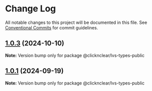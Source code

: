 # Change Log

All notable changes to this project will be documented in this file.
See [Conventional Commits](https://conventionalcommits.org) for commit guidelines.

## [1.0.3](https://github.com/ClicknClear/Public-Resources/compare/@clicknclear/lvs-types-public@1.0.3-gb.2...@clicknclear/lvs-types-public@1.0.3) (2024-10-10)

**Note:** Version bump only for package @clicknclear/lvs-types-public





## [1.0.1](https://github.com/ClicknClear/Public-Resources/compare/@clicknclear/lvs-types-public@1.0.1-tb.3...@clicknclear/lvs-types-public@1.0.1) (2024-09-19)

**Note:** Version bump only for package @clicknclear/lvs-types-public
